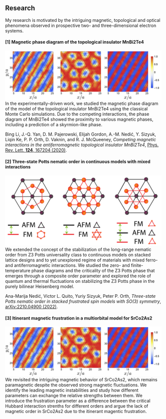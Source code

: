 ## Research

My research is motivated by the intriguing magnetic, topological and optical phenomena observed in prospective two- and three-dimensional electron systems. 

#### [1] Magnetic phase diagram of the topological insulator MnBi2Te4

<img src="images/phases_MnBi2Te4.PNG?raw=true"/>
In the experimentally-driven work, we studied the magnetic phase diagram of the model of the topological insulator MnBi2Te4 using the classical Monte Carlo simulations. Due to the competing interactions, the phase diagram of MnBi2Te4 showed the proximity to various magnetic phases, including a prediction of a skyrmion-like phase.

Bing Li, J.-Q. Yan, D. M. Pajerowski, Elijah Gordon, A.-M. Nedić, Y. Sizyuk, Liqin Ke, P. P. Orth, D. Vaknin, and R. J. McQueeney, <em>Competing magnetic interactions in the antiferromagnetic topological insulator MnBi2Te4</em>, <a href="https://journals.aps.org/prl/abstract/10.1103/PhysRevLett.124.167204">Phys. Rev. Lett. <b>124</b>, 167204 (2020)</a>.

#### [2] Three-state Potts nematic order in continuous models with mixed interactions

<img src="images/models_PottsZ3.PNG?raw=true"/>
We extended the concept of the stabilization of the long-range nematic order from Z3 Potts universality class to continuous models on stacked lattice designs and to yet unexplored regime of materials with mixed ferro- and antiferromagnetic interactions. We studied the zero- and finite-temperature phase diagrams and the criticality of the Z3 Potts phase that emerges through a composite order parameter and explored the role of quantum and thermal fluctuations on stabilizing the Z3 Potts phase in the purely bilinear Heisenberg model.

Ana-Marija Nedić, Victor L. Quito, Yuriy Sizyuk, Peter P. Orth, <em>Three-state Potts nematic order in stacked frustrated spin models with SO(3) symmetry</em>, <a href="https://arxiv.org/abs/2210.04900">arXiv:2210.04900 (2022)</a>.

#### [3] Itinerant magnetic frustration in a multiorbital model for SrCo2As2

<img src="images/phases_MnBi2Te4.PNG?raw=true"/>
We revisited the intriguing magnetic behavior of SrCo2As2, which remains paramagnetic despite the observed strong magnetic fluctuations. We identify the leading magnetic instabilities and study how different parameters can exchange the relative strengths between them. We introduce the frustration parameter as a difference between the critical Hubbard interaction strenths for different orders and argue the lack of magnetic order in SrCo2As2 due to the itinerant magentic frustration.